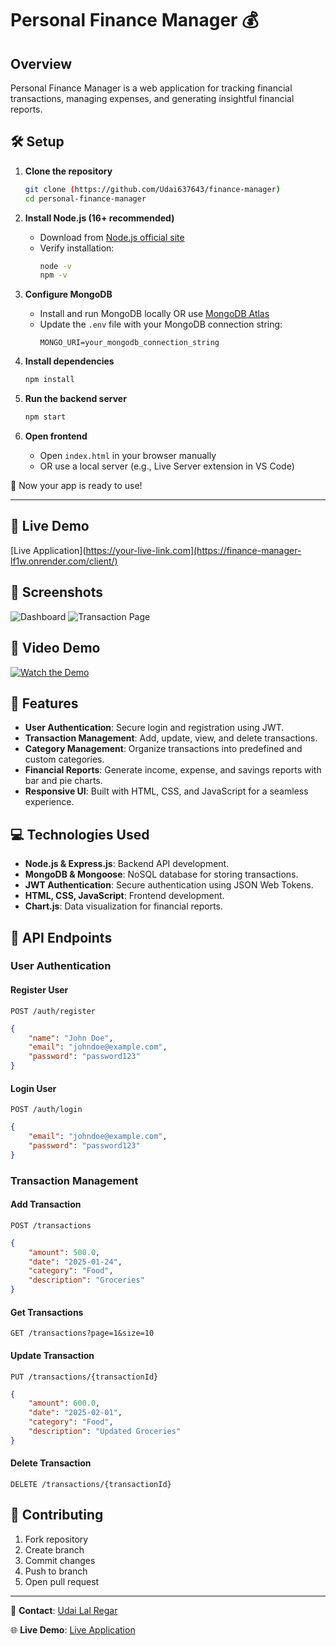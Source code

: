 # Personal Finance Manager 💰

## Overview
Personal Finance Manager is a web application for tracking financial transactions, managing expenses, and generating insightful financial reports.

## 🛠️ Setup

1. **Clone the repository**  
   ```bash
   git clone (https://github.com/Udai637643/finance-manager)
   cd personal-finance-manager
   ```

2. **Install Node.js (16+ recommended)**  
   - Download from [Node.js official site](https://nodejs.org/)  
   - Verify installation:  
     ```bash
     node -v
     npm -v
     ```

3. **Configure MongoDB**  
   - Install and run MongoDB locally OR use [MongoDB Atlas](https://www.mongodb.com/atlas)  
   - Update the `.env` file with your MongoDB connection string:  
     ```
     MONGO_URI=your_mongodb_connection_string
     ```

4. **Install dependencies**  
   ```bash
   npm install
   ```

5. **Run the backend server**  
   ```bash
   npm start
   ```

6. **Open frontend**  
   - Open `index.html` in your browser manually  
   - OR use a local server (e.g., Live Server extension in VS Code)

🚀 Now your app is ready to use!

---

## 🔗 Live Demo
[Live Application](https://your-live-link.com](https://finance-manager-lf1w.onrender.com/client/)

## 📸 Screenshots
![Dashboard](screenshots/dashboard.png)
![Transaction Page](screenshots/transactions.png)

## 🎥 Video Demo
[![Watch the Demo](https://img.youtube.com/vi/your-video-id/0.jpg)](https://youtu.be/your-video-id)

## 🚀 Features

- **User Authentication**: Secure login and registration using JWT.
- **Transaction Management**: Add, update, view, and delete transactions.
- **Category Management**: Organize transactions into predefined and custom categories.
- **Financial Reports**: Generate income, expense, and savings reports with bar and pie charts.
- **Responsive UI**: Built with HTML, CSS, and JavaScript for a seamless experience.

## 💻 Technologies Used

- **Node.js & Express.js**: Backend API development.
- **MongoDB & Mongoose**: NoSQL database for storing transactions.
- **JWT Authentication**: Secure authentication using JSON Web Tokens.
- **HTML, CSS, JavaScript**: Frontend development.
- **Chart.js**: Data visualization for financial reports.

## 📌 API Endpoints

### User Authentication

#### Register User
`POST /auth/register`
```json
{
    "name": "John Doe", 
    "email": "johndoe@example.com", 
    "password": "password123"
}
```

#### Login User
`POST /auth/login`
```json
{
    "email": "johndoe@example.com", 
    "password": "password123"
}
```

### Transaction Management

#### Add Transaction
`POST /transactions`
```json
{
    "amount": 500.0, 
    "date": "2025-01-24", 
    "category": "Food", 
    "description": "Groceries"
}
```

#### Get Transactions
`GET /transactions?page=1&size=10`

#### Update Transaction
`PUT /transactions/{transactionId}`
```json
{
    "amount": 600.0, 
    "date": "2025-02-01", 
    "category": "Food", 
    "description": "Updated Groceries"
}
```

#### Delete Transaction
`DELETE /transactions/{transactionId}`

## 🤝 Contributing
1. Fork repository
2. Create branch
3. Commit changes
4. Push to branch
5. Open pull request

---

📧 **Contact**: [Udai Lal Regar](udai637643@gmail.com)  

🌐 **Live Demo**: [Live Application](https://finance-manager-lf1w.onrender.com/client/)
